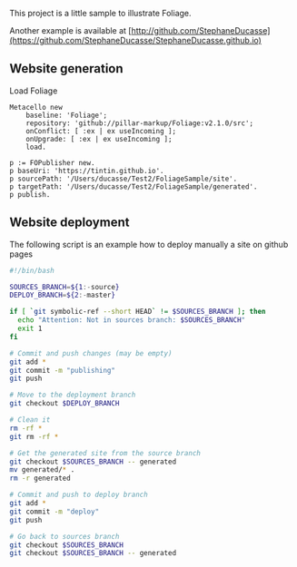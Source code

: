 This project is a little sample to illustrate Foliage.


Another example is available at [http://github.com/StephaneDucasse](https://github.com/StephaneDucasse/StephaneDucasse.github.io)


## Website generation

Load Foliage

```st
Metacello new
	baseline: 'Foliage';
	repository: 'github://pillar-markup/Foliage:v2.1.0/src';
	onConflict: [ :ex | ex useIncoming ];
	onUpgrade: [ :ex | ex useIncoming ];
	load.
```


```st
p := FOPublisher new. 
p baseUri: 'https://tintin.github.io'.
p sourcePath: '/Users/ducasse/Test2/FoliageSample/site'.
p targetPath: '/Users/ducasse/Test2/FoliageSample/generated'.
p publish.
```

## Website deployment

The following script is an example how to deploy manually a site on github pages

```bash
#!/bin/bash

SOURCES_BRANCH=${1:-source}
DEPLOY_BRANCH=${2:-master}

if [ `git symbolic-ref --short HEAD` != $SOURCES_BRANCH ]; then
  echo "Attention: Not in sources branch: $SOURCES_BRANCH"
  exit 1
fi

# Commit and push changes (may be empty)
git add *
git commit -m "publishing"
git push

# Move to the deployment branch
git checkout $DEPLOY_BRANCH

# Clean it
rm -rf *
git rm -rf *

# Get the generated site from the source branch
git checkout $SOURCES_BRANCH -- generated
mv generated/* .
rm -r generated

# Commit and push to deploy branch
git add *
git commit -m "deploy"
git push

# Go back to sources branch
git checkout $SOURCES_BRANCH
git checkout $SOURCES_BRANCH -- generated
```
